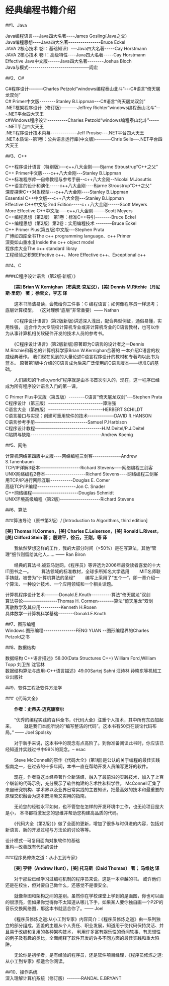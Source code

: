 经典编程书籍介绍
===

##1、Java  

Java编程语言---Java四大名著----James Gosling(Java之父)  
Java编程思想----Java四大名著----------------Bruce Eckel  
JAVA 2核心技术 卷I：基础知识）---Java四大名著-----Cay Horstmann  
JAVA 2核心技术 卷II：高级特性----Java四大名著-----Cay Horstmann  
Effective Java中文版------Java四大名著--------Joshua Bloch  
Java与模式------------------------------阎宏  
 
 
##2、C#  

C#程序设计-------Charles Petzold“windows编程泰山北斗”---C#语言“倚天屠龙双剑”  
C# Primer中文版--------Stanley B.Lippman---C#语言“倚天屠龙双剑”  
.NET框架程序设计（修订版)--------Jeffrey Richter“windows编程泰山北斗”---.NET平台四大天王  
c#Windows程序设计----------Charles Petzold“windows编程泰山北斗”------.NET平台四大天王  
.NET程序设计技术内幕-------------Jeff Prosise---.NET平台四大天王  
.NET本质论--第1卷：公共语言运行库(中文版)--------Chris Sells---.NET平台四大天王   
 
 
##3、C++  
 
C++程序设计语言（特别版)---c++八大金刚----Bjarne Stroustrup“C++之父”  
C++ Primer中文版----c++八大金刚---Stanley B.Lippman  
C++标准程序库—自修教程与参考手册--c++八大金刚--Nicolai M.Josuttis  
C++语言的设计和演化-----c++八大金刚----Bjarne Stroustrup“C++之父”  
深度探索C++对象模型---c++八大金刚----Stanley B.Lippman  
Essential C++中文版---c++八大金刚---Stanley B.Lippman  
Effective C++中文版 2nd Edition-----c++八大金刚------Scott Meyers  
More Effective C++中文版----c++八大金刚------Scott Meyers  
C++编程思想（第2版） 第1卷：标准C++导引--------Bruce Eckel  
C++编程思想（第2版）第2卷：实用编程技术 --------Bruce Eckel  
C++ Primer Plus(第五版)中文版---Stephen Prata  
广博如四库全书The c++ programming language、c++ Primer  
深奥如山重水复Inside the c++ object model  
程序库大全The c++ standard libray  
工程经验之积累Effective c++、More Effective c++、Exceptional c++  

 
##4、C  

###《C程序设计语言（第2版·新版）》

　　**[美] Brian W.Kernighan（布莱恩·克尼汉），[美] Dennis M.Ritchie（丹尼斯·里奇） 著； 徐宝文，李志 译**
 
 　　这本书简洁易读，会教给你三件事：C 编程语言；如何像程序员一样思考；底层计算模型。 （这对理解“底层”非常重要）—— Nathan

　　《C程序设计语言》(第2版新版)讲述深入浅出，配合典型例证，通俗易懂，实用性强， 适合作为大专院校计算机专业或非计算机专业的C语言教材，也可以作为从事计算机相关软硬件开发的技术人员的参考书。

　　《C程序设计语言》(第2版新版)原著即为C语言的设计者之一Dennis M.Ritchie和著名的计算机科学家Brian W.Kernighan合著的 一本介绍C语言的权威经典著作。 我们现在见到的大量论述C语言程序设计的教材和专著均以此书为蓝本。 原著第1版中介绍的C语言成为后来广泛使用的C语言版本——标准C的基础。

　　人们熟知的“hello,world”程序就是由本书首次引入的，现在，这一程序已经成为所有程序设计语言入门的第一课。


C Primer Plus中文版（第五版）--------C语言“倚天屠龙双剑”---Stephen Prata  
C程序设计（第三版）---------------------------谭浩强  
C语言大全（第四版）---------------------------HERBERT SCHILDT  
C语言接口与实现：创建可重用软件的技术-------------DAVID R.HANSON   
C语言参考手册--------------------------Samuel P.Harbison  
C程序设计教程---------------------------------H.M.Deitel/P.J.Deitel   
C陷阱与缺陷-----------------------------------Andrew Koenig   
 
 
##5、网络  
 
计算机网络第四版中文版----网络编程三剑客--------------Andrew S.Tanenbaum  
TCP/IP详解3卷本--------------------Richard Stevens----网络编程三剑客  
UNIX网络编程2卷本--------------------Richard Stevens----网络编程三剑客  
用TCP/IP进行网际互联-----------Douglas E. Comer  
高级TCP/IP编程-------------------Jon C. Snader  
C++网络编程-----------------------Douglas Schmidt  
UNIX环境高级编程（第2版)--------------------Richard Stevens  
 
   
 
##6、算法
 
###算法导论（原书第3版）/ [Introduction to Algorithms, third edition]

**[美] Thomas H.Cormen，[美] Charles E.Leiserson，[美] Ronald L.Rivest，[美] Clifford Stein 著； 殷建平，徐云，王刚，等 译**

　　我依然梦想这样的工作，我的大部分时间（>50%）是在写算法，其他“管理”细节则留给其他人…… —— Ran Biron

　　经典的算法书,被亚马逊网，《程序员》等评选为2006年最受读者喜爱的十大IT图书之一。
　　算法领域的标准教材，全球多所知名大学选用
　　MIT名师联手铸就，被誉为“计算机算法的圣经”
　　编写上采用了“五个一”，即一章介绍一个算法、一种设计技术、一个应用领域和一个相关话题。
 
计算机程序设计艺术-------Donald.E.Knuth----------算法“倚天屠龙”双剑  
算法导论-----------------Thomas H. Cormen--------算法“倚天屠龙”双剑  
离散数学及其应用----------Kenneth H.Rosen  
具体数学—计算机科学基础--------Donald.E.Knuth  
 
   
 
##7、图形编程  
Windows 图形编程----------------FENG YUAN --图形编程界的Charles Petzold之书  
 
 
##8、数据结构  
 
数据结构 C++语言描述》58.00(Data Structures C++) William Ford,William Topp 刘卫东 沈官林   
数据结构算法与应用-C++语言描述》49.00Sartej Sahni 汪诗林 孙晓东等机械工业出版社  
 
   
 
##9、软件工程及软件方法学  


###《代码大全》 

　　**作者：史蒂夫·迈克康奈尔**

　　“优秀的编程实践的百科全书，《代码大全》注重个人技术，其中所有东西加起来， 　　就是我们本能所说的“编写整洁的代码”。这本书有50页在谈论代码布局。” —— Joel Spolsky

　　对于新手来说，这本书中的观念有点高阶了。到你准备阅读此书时，你应该已经知道并实践过书中99%的观念。– esac

　　Steve McConnell的原作《代码大全》(第1版)是公认的关于编程的最佳实践指南之一，在过去的十多年间，本书一直在帮助开发人员编写更好的软件。

　　现在，作者将这本经典著作全新演绎，融入了最前沿的实践技术，加入了上百个崭新的代码示例，充分展示了软件构建的艺术性和科学性。 McConnell汇集了来自研究机构、学术界以及业界日常实践的主要知识，把最高效的技术和最重要的原理交织融会为这本既清晰又实用的指南。

　　无论您的经验水平如何，也不管您在怎样的开发环境中工作，也无论项目是大是小， 本书都将激发您的思维并帮助您构建高品质的代码。

　　《代码大全（第2版）)》做了全面的更新，增加了很多与时俱进的内容，包括对新语言、新的开发过程与方法论的讨论等等。


设计模式--可复用面向对象软件的基础   
重构—改善既有代码的设计  

###程序员修炼之道：从小工到专家》

　　**[美] 亨特（Andrew Hunt），[美] 托马斯（Daid Thomas） 著； 马维达 译**

 　　对于那些已经学习过编程机制的程序员来说，这是一本卓越的书。 或许他们还是在校生，但对要自己做什么，还感觉不是很安全。

　　就像草图和架构之间的差别。虽然你在学校课堂上学到的是画图，你也可以画的很漂亮，但如果你觉得你不太知道从哪儿下手，如果某人要你独自画一个P2P的音乐交换网络图，那这本书就适合你了。—— Joel

　　《程序员修炼之道:从小工到专家》内容简介：《程序员修炼之道》由一系列独立的部分组成，涵盖的主题从个人责任、职业发展，知道用于使代码保持灵活、并且易于改编和复用的各种架构技术， 利用许多富有娱乐性的奇闻轶事、有思想性的例子及有趣的类比，全面阐释了软件开发的许多不同方面的最佳实践和重大陷阱。

　　无论你是初学者，是有经验的程序员，还是软件项目经理，《程序员修炼之道:从小工到专家》都适合你阅读。
 
##10、操作系统  
深入理解计算机系统（修订版）-------RANDAL E.BRYANT   
 
